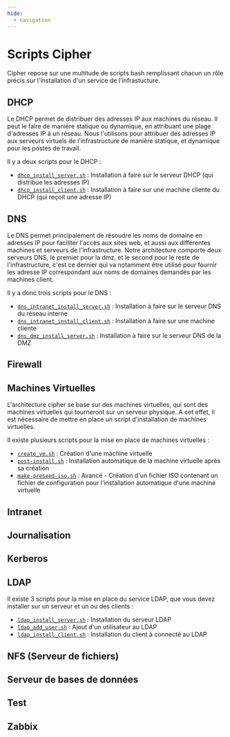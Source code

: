 ```yaml
---
hide:
  - navigation
---
```

# Scripts Cipher

Cipher repose sur une multitude de scripts bash remplissant chacun un rôle précis sur l'installation d'un service de l'infrastucture.

## DHCP

Le DHCP permet de distribuer des adresses IP aux machines du réseau. Il peut le faire de manière statique ou dynamique, en attribuant une plage d'adresses IP à un réseau.
Nous l'utilisons pour attribuer des adresses IP aux serveurs virtuels de l'infrastructure de manière statique, et dynamique pour les postes de travail.

Il y a deux scripts pour le DHCP :

- [`dhcp_install_server.sh`](./scripts/dhcp/server.md) : Installation à faire sur le serveur DHCP (qui distribue les adresses IP)
- [`dhcp_install_client.sh`](./scripts/dhcp/client.md) : Installation à faire sur une machine cliente du DHCP (qui reçoit une adresse IP)

## DNS
Le DNS permet principalement de résoudre les noms de domaine en adresses IP pour faciliter l'accès aux sites web, et aussi aux différentes machines et serveurs de l'infrastructure.
Notre architecture comporte deux serveurs DNS, le premier pour la dmz, et le second pour le reste de l'infrastructure, c'est ce dernier qui va notamment être utilisé pour fournir les adresse IP correspondant aux noms de domaines demandés par les machines client.

Il y a donc trois scripts pour le DNS :

- [`dns_intranet_install_server.sh`](./scripts/dns/server_intranet.md) : Installation à faire sur le serveur DNS du réseau interne
- [`dns_intranet_install_client.sh`](./scripts/dns/client.md) : Installation à faire sur une machine cliente
- [`dns_dmz_install_server.sh`](./scripts/dns/server_dmz.md) : Installation à faire sur le serveur DNS de la DMZ

## Firewall

## Machines Virtuelles

L'architecture cipher se base sur des machines virtuelles, qui sont des machines virtuelles qui tourneront sur un serveur physique. A cet effet, il est nécessaire de mettre en place un script d'installation de machines virtuelles.

Il existe plusieurs scripts pour la mise en place de machines virtuelles :

- [`create_vm.sh`](./scripts/vm/create.md) : Création d'une machine virtuelle
- [`post-install.sh`](./scripts/vm/post-install.md) : Installation automatique de la machine virtuelle après sa création
- [`make-preseed-iso.sh`](./scripts/vm/preseed-iso.md) : Avancé - Création d'un fichier ISO contenant un fichier de configuration pour l'installation automatique d'une machine virtuelle

## Intranet

## Journalisation

## Kerberos

## LDAP
Il existe 3 scripts pour la mise en place du service LDAP, que vous devez installer sur un serveur et un ou des clients : 
- [`ldap_install_server.sh`](./scripts/ldap/server.md) : Installation du serveur LDAP
- [`ldap_add_user.sh`](./scripts/ldap/serveur.md) : Ajout d'un utilisateur au LDAP
- [`ldap_install_client.sh`](./scripts/ldap/client.md) : Installation du client à connecté au LDAP

## NFS (Serveur de fichiers)

## Serveur de bases de données

## Test

## Zabbix